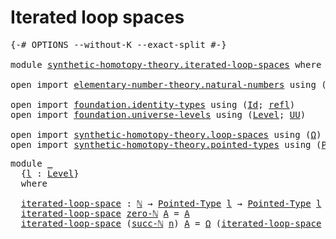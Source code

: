 # Iterated loop spaces

<pre class="Agda"><a id="33" class="Symbol">{-#</a> <a id="37" class="Keyword">OPTIONS</a> <a id="45" class="Pragma">--without-K</a> <a id="57" class="Pragma">--exact-split</a> <a id="71" class="Symbol">#-}</a>

<a id="76" class="Keyword">module</a> <a id="83" href="synthetic-homotopy-theory.iterated-loop-spaces.html" class="Module">synthetic-homotopy-theory.iterated-loop-spaces</a> <a id="130" class="Keyword">where</a>

<a id="137" class="Keyword">open</a> <a id="142" class="Keyword">import</a> <a id="149" href="elementary-number-theory.natural-numbers.html" class="Module">elementary-number-theory.natural-numbers</a> <a id="190" class="Keyword">using</a> <a id="196" class="Symbol">(</a><a id="197" href="elementary-number-theory.natural-numbers.html#1444" class="Datatype">ℕ</a><a id="198" class="Symbol">;</a> <a id="200" href="elementary-number-theory.natural-numbers.html#1465" class="InductiveConstructor">zero-ℕ</a><a id="206" class="Symbol">;</a> <a id="208" href="elementary-number-theory.natural-numbers.html#1478" class="InductiveConstructor">succ-ℕ</a><a id="214" class="Symbol">)</a>

<a id="217" class="Keyword">open</a> <a id="222" class="Keyword">import</a> <a id="229" href="foundation.identity-types.html" class="Module">foundation.identity-types</a> <a id="255" class="Keyword">using</a> <a id="261" class="Symbol">(</a><a id="262" href="foundation-core.identity-types.html#641" class="Datatype">Id</a><a id="264" class="Symbol">;</a> <a id="266" href="foundation-core.identity-types.html#694" class="InductiveConstructor">refl</a><a id="270" class="Symbol">)</a>
<a id="272" class="Keyword">open</a> <a id="277" class="Keyword">import</a> <a id="284" href="foundation.universe-levels.html" class="Module">foundation.universe-levels</a> <a id="311" class="Keyword">using</a> <a id="317" class="Symbol">(</a><a id="318" href="Agda.Primitive.html#597" class="Postulate">Level</a><a id="323" class="Symbol">;</a> <a id="325" href="foundation-core.universe-levels.html#222" class="Primitive">UU</a><a id="327" class="Symbol">)</a>

<a id="330" class="Keyword">open</a> <a id="335" class="Keyword">import</a> <a id="342" href="synthetic-homotopy-theory.loop-spaces.html" class="Module">synthetic-homotopy-theory.loop-spaces</a> <a id="380" class="Keyword">using</a> <a id="386" class="Symbol">(</a><a id="387" href="synthetic-homotopy-theory.loop-spaces.html#1229" class="Function">Ω</a><a id="388" class="Symbol">)</a>
<a id="390" class="Keyword">open</a> <a id="395" class="Keyword">import</a> <a id="402" href="synthetic-homotopy-theory.pointed-types.html" class="Module">synthetic-homotopy-theory.pointed-types</a> <a id="442" class="Keyword">using</a> <a id="448" class="Symbol">(</a><a id="449" href="synthetic-homotopy-theory.pointed-types.html#392" class="Function">Pointed-Type</a><a id="461" class="Symbol">)</a>
</pre>
<pre class="Agda"><a id="476" class="Keyword">module</a> <a id="483" href="synthetic-homotopy-theory.iterated-loop-spaces.html#483" class="Module">_</a>
  <a id="487" class="Symbol">{</a><a id="488" href="synthetic-homotopy-theory.iterated-loop-spaces.html#488" class="Bound">l</a> <a id="490" class="Symbol">:</a> <a id="492" href="Agda.Primitive.html#597" class="Postulate">Level</a><a id="497" class="Symbol">}</a>
  <a id="501" class="Keyword">where</a>

  <a id="510" href="synthetic-homotopy-theory.iterated-loop-spaces.html#510" class="Function">iterated-loop-space</a> <a id="530" class="Symbol">:</a> <a id="532" href="elementary-number-theory.natural-numbers.html#1444" class="Datatype">ℕ</a> <a id="534" class="Symbol">→</a> <a id="536" href="synthetic-homotopy-theory.pointed-types.html#392" class="Function">Pointed-Type</a> <a id="549" href="synthetic-homotopy-theory.iterated-loop-spaces.html#488" class="Bound">l</a> <a id="551" class="Symbol">→</a> <a id="553" href="synthetic-homotopy-theory.pointed-types.html#392" class="Function">Pointed-Type</a> <a id="566" href="synthetic-homotopy-theory.iterated-loop-spaces.html#488" class="Bound">l</a>
  <a id="570" href="synthetic-homotopy-theory.iterated-loop-spaces.html#510" class="Function">iterated-loop-space</a> <a id="590" href="elementary-number-theory.natural-numbers.html#1465" class="InductiveConstructor">zero-ℕ</a> <a id="597" href="synthetic-homotopy-theory.iterated-loop-spaces.html#597" class="Bound">A</a> <a id="599" class="Symbol">=</a> <a id="601" href="synthetic-homotopy-theory.iterated-loop-spaces.html#597" class="Bound">A</a>
  <a id="605" href="synthetic-homotopy-theory.iterated-loop-spaces.html#510" class="Function">iterated-loop-space</a> <a id="625" class="Symbol">(</a><a id="626" href="elementary-number-theory.natural-numbers.html#1478" class="InductiveConstructor">succ-ℕ</a> <a id="633" href="synthetic-homotopy-theory.iterated-loop-spaces.html#633" class="Bound">n</a><a id="634" class="Symbol">)</a> <a id="636" href="synthetic-homotopy-theory.iterated-loop-spaces.html#636" class="Bound">A</a> <a id="638" class="Symbol">=</a> <a id="640" href="synthetic-homotopy-theory.loop-spaces.html#1229" class="Function">Ω</a> <a id="642" class="Symbol">(</a><a id="643" href="synthetic-homotopy-theory.iterated-loop-spaces.html#510" class="Function">iterated-loop-space</a> <a id="663" href="synthetic-homotopy-theory.iterated-loop-spaces.html#633" class="Bound">n</a> <a id="665" href="synthetic-homotopy-theory.iterated-loop-spaces.html#636" class="Bound">A</a><a id="666" class="Symbol">)</a>
</pre>